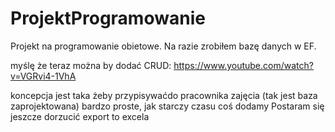 # ProjektProgramowanie
Projekt na programowanie obietowe.
Na razie zrobiłem bazę danych w EF.

myślę że teraz można by dodać CRUD:
https://www.youtube.com/watch?v=VGRvi4-1VhA

koncepcja jest taka żeby przypisywaćdo pracownika zajęcia (tak jest baza zaprojektowana)
bardzo proste, jak starczy czasu coś dodamy
Postaram się jeszcze dorzucić export to excela
